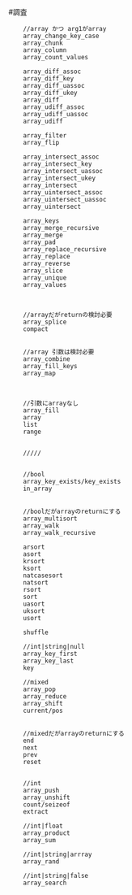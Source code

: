 
#調査
        
        //array かつ arg1がarray
        array_change_key_case
        array_chunk
        array_column
        array_count_values
        
        array_diff_assoc
        array_diff_key
        array_diff_uassoc
        array_diff_ukey
        array_diff
        array_udiff_assoc
        array_udiff_uassoc
        array_udiff
        
        array_filter
        array_flip
        
        array_intersect_assoc
        array_intersect_key
        array_intersect_uassoc
        array_intersect_ukey
        array_intersect
        array_uintersect_assoc 
        array_uintersect_uassoc
        array_uintersect
        
        array_keys
        array_merge_recursive
        array_merge
        array_pad
        array_replace_recursive
        array_replace
        array_reverse
        array_slice
        array_unique
        array_values
        
        
        
        //arrayだがreturnの検討必要
        array_splice
        compact
        
        
        //array 引数は検討必要
        array_combine
        array_fill_keys
        array_map
        
        
        
        //引数にarrayなし
        array_fill
        array
        list
        range
        
        
        /////
        
        
        //bool
        array_key_exists/key_exists
        in_array
        
        
        //boolだがarrayのreturnにする
        array_multisort
        array_walk
        array_walk_recursive
        
        arsort
        asort
        krsort
        ksort
        natcasesort
        natsort
        rsort
        sort
        uasort
        uksort
        usort
        
        shuffle
        
        //int|string|null
        array_key_first
        array_key_last
        key
        
        //mixed
        array_pop
        array_reduce
        array_shift
        current/pos
        
        
        //mixedだがarrayのreturnにする
        end
        next
        prev
        reset
        
        
        //int
        array_push
        array_unshift
        count/seizeof
        extract
        
        //int|float
        array_product
        array_sum
        
        //int|string|arrray
        array_rand
        
        //int|string|false
        array_search
        
        

